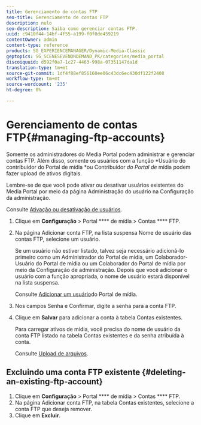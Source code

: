 ```yaml
---
title: Gerenciamento de contas FTP
seo-title: Gerenciamento de contas FTP
description: nulo
seo-description: Saiba como gerenciar contas FTP.
uuid: c9410f44-14bf-4f55-a199-f0f0de459219
contentOwner: admin
content-type: reference
products: SG_EXPERIENCEMANAGER/Dynamic-Media-Classic
geptopics: SG_SCENESEVENONDEMAND_PK/categories/media_portal
discoiquuid: d592f0a7-1c27-4463-998a-07351147da1d
translation-type: tm+mt
source-git-commit: 1df4f88ef856160ee06c43dc6ec430df122f2408
workflow-type: tm+mt
source-wordcount: '235'
ht-degree: 0%

---
```



# Gerenciamento de contas FTP{#managing-ftp-accounts}

Somente os administradores do Media Portal podem administrar e gerenciar contas FTP. Além disso, somente os usuários com a função *Usuário do contribuidor do Portal de mídia *ou Contribuidor *do Portal de* mídia podem fazer upload de ativos digitais.

Lembre-se de que você pode ativar ou desativar usuários existentes do Media Portal por meio da página Administração do usuário na Configuração da administração.

Consulte [Ativação ou desativação de usuários](administration-setup.md#activating_or_deactivating_users).

1. Clique em **Configuração** > Portal **** de mídia > Contas **** FTP.
1. Na página Adicionar conta FTP, na lista suspensa Nome de usuário das contas FTP, selecione um usuário.

   Se um usuário não estiver listado, talvez seja necessário adicioná-lo primeiro como um Administrador do Portal de mídia, um Colaborador-Usuário do Portal de mídia ou um Colaborador do Portal de mídia por meio da Configuração de administração. Depois que você adicionar o usuário com a função apropriada, o nome de usuário estará disponível na lista suspensa.

   Consulte [Adicionar um usuário](adding-media-portal-users.md#adding_a_media_portal_user)do Portal de mídia.

1. Nos campos Senha e Confirmar, digite a senha para a conta FTP.
1. Clique em **Salvar** para adicionar a conta à tabela Contas existentes.

   Para carregar ativos de mídia, você precisa do nome de usuário da conta FTP listado na tabela Contas existentes e da senha atribuída à conta.

   Consulte [Upload de arquivos](uploading-files.md#uploading_files).

## Excluindo uma conta FTP existente {#deleting-an-existing-ftp-account}

1. Clique em **Configuração** > Portal **** de mídia > Contas **** FTP.
1. Na página Adicionar conta FTP, na tabela Contas existentes, selecione a conta FTP que deseja remover.
1. Clique em **Excluir**.

